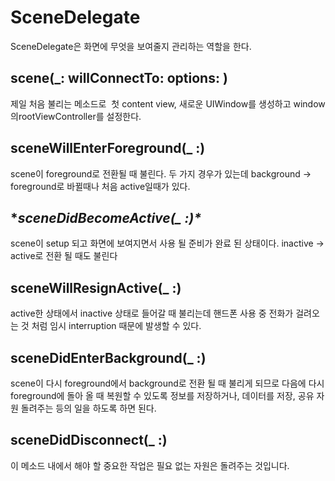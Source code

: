 # SceneDelegate

SceneDelegate은 화면에 무엇을 보여줄지 관리하는 역할을 한다.

## **scene(_: willConnectTo: options: )**

제일 처음 불리는 메소드로  첫 content view, 새로운 UIWindow를 생성하고 window의rootViewController를 설정한다.

## **sceneWillEnterForeground(_ :)**

scene이 foreground로 전환될 때 불린다. 두 가지 경우가 있는데 background → foreground로 바뀔때나 처음 active일때가 있다.

## **sceneDidBecomeActive(_ :)\**

scene이 setup 되고 화면에 보여지면서 사용 될 준비가 완료 된 상태이다. inactive → active로 전환 될 때도 불린다

## **sceneWillResignActive(_ :)**

active한 상태에서 inactive 상태로 들어갈 때 불리는데 핸드폰 사용 중 전화가 걸려오는 것 처럼 임시 interruption 때문에 발생할 수 있다.

## **sceneDidEnterBackground(_ :)**

scene이 다시 foreground에서 background로 전환 될 때 불리게 되므로 다음에 다시 foreground에 돌아 올 때 복원할 수 있도록 정보를 저장하거나, 데이터를 저장, 공유 자원 돌려주는 등의 일을 하도록 하면 된다.

## **sceneDidDisconnect(_ :)**

이 메소드 내에서 해야 할 중요한 작업은 필요 없는 자원은 돌려주는 것입니다.